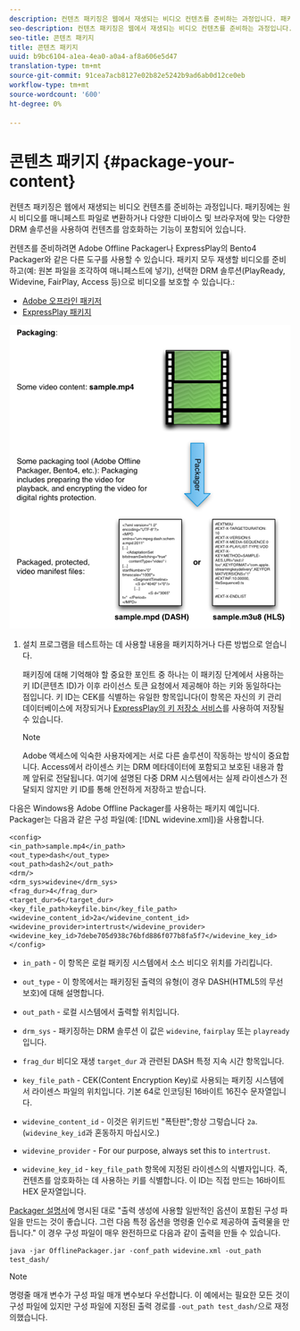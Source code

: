 ```yaml
---
description: 컨텐츠 패키징은 웹에서 재생되는 비디오 컨텐츠를 준비하는 과정입니다. 패키징에는 원시 비디오를 매니페스트 파일로 변환하거나 다양한 디바이스 및 브라우저에 맞는 다양한 DRM 솔루션을 사용하여 컨텐츠를 암호화하는 기능이 포함되어 있습니다.
seo-description: 컨텐츠 패키징은 웹에서 재생되는 비디오 컨텐츠를 준비하는 과정입니다. 패키징에는 원시 비디오를 매니페스트 파일로 변환하거나 다양한 디바이스 및 브라우저에 맞는 다양한 DRM 솔루션을 사용하여 컨텐츠를 암호화하는 기능이 포함되어 있습니다.
seo-title: 콘텐츠 패키지
title: 콘텐츠 패키지
uuid: b9bc6104-a1ea-4ea0-a0a4-af8a606e5d47
translation-type: tm+mt
source-git-commit: 91cea7acb8127e02b82e5242b9ad6ab0d12ce0eb
workflow-type: tm+mt
source-wordcount: '600'
ht-degree: 0%

---
```



# 콘텐츠 패키지 {#package-your-content}

컨텐츠 패키징은 웹에서 재생되는 비디오 컨텐츠를 준비하는 과정입니다. 패키징에는 원시 비디오를 매니페스트 파일로 변환하거나 다양한 디바이스 및 브라우저에 맞는 다양한 DRM 솔루션을 사용하여 컨텐츠를 암호화하는 기능이 포함되어 있습니다.

컨텐츠를 준비하려면 Adobe Offline Packager나 ExpressPlay의 Bento4 Packager와 같은 다른 도구를 사용할 수 있습니다. 패키지 모두 재생할 비디오를 준비하고(예: 원본 파일을 조각하여 매니페스트에 넣기), 선택한 DRM 솔루션(PlayReady, Widevine, FairPlay, Access 등)으로 비디오를 보호할 수 있습니다.:

* [Adobe 오프라인 패키저](https://helpx.adobe.com/content/dam/help/en/primetime/guides/offline_packager_getting_started.pdf)
* [ExpressPlay 패키지](https://www.expressplay.com/developer/packaging-tools/)

<!--<a id="fig_jbn_fw5_xw"></a>-->

![](assets/pkg_lic_play_web.png)

1. 설치 프로그램을 테스트하는 데 사용할 내용을 패키지하거나 다른 방법으로 얻습니다.

   패키징에 대해 기억해야 할 중요한 포인트 중 하나는 이 패키징 단계에서 사용하는 키 ID(콘텐츠 ID)가 이후 라이선스 토큰 요청에서 제공해야 하는 키와 동일하다는 점입니다. 키 ID는 CEK를 식별하는 유일한 항목입니다(이 항목은 자신의 키 관리 데이터베이스에 저장되거나 [ExpressPlay의 키 저장소 서비스](https://www.expressplay.com/developer/key-storage/)를 사용하여 저장될 수 있습니다.

   >[!NOTE]
   >
   >Adobe 액세스에 익숙한 사용자에게는 서로 다른 솔루션이 작동하는 방식이 중요합니다. Access에서 라이센스 키는 DRM 메타데이터에 포함되고 보호된 내용과 함께 앞뒤로 전달됩니다. 여기에 설명된 다중 DRM 시스템에서는 실제 라이센스가 전달되지 않지만 키 ID를 통해 안전하게 저장하고 받습니다.

<!--<a id="example_52AF76B730174B79B6088280FCDF126D"></a>-->

다음은 Windows용 Adobe Offline Packager를 사용하는 패키지 예입니다. Packager는 다음과 같은 구성 파일(예: [!DNL widevine.xml])을 사용합니다.

```
<config> 
<in_path>sample.mp4</in_path> 
<out_type>dash</out_type> 
<out_path>dash2</out_path> 
<drm/> 
<drm_sys>widevine</drm_sys> 
<frag_dur>4</frag_dur> 
<target_dur>6</target_dur> 
<key_file_path>keyfile.bin</key_file_path> 
<widevine_content_id>2a</widevine_content_id> 
<widevine_provider>intertrust</widevine_provider> 
<widevine_key_id>7debe705d938c76bfd886f077b8fa5f7</widevine_key_id> 
</config>
```

* `in_path` - 이 항목은 로컬 패키징 시스템에서 소스 비디오 위치를 가리킵니다.
* `out_type` - 이 항목에서는 패키징된 출력의 유형(이 경우 DASH(HTML5의 무선 보호)에 대해 설명합니다.
* `out_path` - 로컬 시스템에서 출력할 위치입니다.
* `drm_sys` - 패키징하는 DRM 솔루션 이 값은 `widevine`, `fairplay` 또는 `playready`입니다.

* `frag_dur` 비디오 재생 `target_dur` 과 관련된 DASH 특정 지속 시간 항목입니다.

* `key_file_path` - CEK(Content Encryption Key)로 사용되는 패키징 시스템에서 라이센스 파일의 위치입니다. 기본 64로 인코딩된 16바이트 16진수 문자열입니다.
* `widevine_content_id` - 이것은 위키드빈 &quot;폭탄판&quot;;항상 그렇습니다 `2a`. (`widevine_key_id`과 혼동하지 마십시오.)

* `widevine_provider` - For our purpose, always set this to  `intertrust`.

* `widevine_key_id` -  `key_file_path` 항목에 지정된 라이센스의 식별자입니다. 즉, 컨텐츠를 암호화하는 데 사용하는 키를 식별합니다. 이 ID는 직접 만드는 16바이트 HEX 문자열입니다.

[Packager 설명서](https://helpx.adobe.com/content/dam/help/en/primetime/guides/offline_packager_getting_started.pdf)에 명시된 대로 &quot;출력 생성에 사용할 일반적인 옵션이 포함된 구성 파일을 만드는 것이 좋습니다. 그런 다음 특정 옵션을 명령줄 인수로 제공하여 출력물을 만듭니다.&quot; 이 경우 구성 파일이 매우 완전하므로 다음과 같이 출력을 만들 수 있습니다.

```
java -jar OfflinePackager.jar -conf_path widevine.xml -out_path test_dash/ 
```

>[!NOTE]
>
>명령줄 매개 변수가 구성 파일 매개 변수보다 우선합니다. 이 예에서는 필요한 모든 것이 구성 파일에 있지만 구성 파일에 지정된 출력 경로를 `-out_path test_dash/`으로 재정의했습니다.

